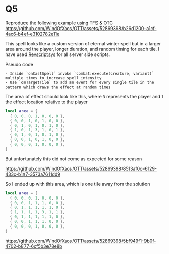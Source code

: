 # Q5
Reproduce the following example using TFS & OTC
https://github.com/WindOfXaos/OTT/assets/52869398/b26d1200-a1cf-4ac6-b4ef-e3102782e11e

This spell looks like a custom version of eternal winter spell but in a larger area around the player, longer duration, and random timing for each tile. I have used [Revscriptsys](https://github.com/otland/forgottenserver/wiki/Revscriptsys) for all server side scripts.

Pseudo code
```
- Inside `onCastSpell` invoke `combat:execute(creature, variant)` multiple times to increase spell intensity
- Use `onTargetTile` to add an event for every single tile in the pattern which draws the effect at random times
```

The area of effect should look like this, where `3` represents the player and `1` the effect location relative to the player
```lua
local area = {
  { 0, 0, 0, 1, 0, 0, 0 },
  { 0, 0, 1, 0, 1, 0, 0 },
  { 0, 1, 0, 1, 0, 1, 0 },
  { 1, 0, 1, 3, 1, 0, 1 },
  { 0, 1, 0, 1, 0, 1, 0 },
  { 0, 0, 1, 0, 1, 0, 0 },
  { 0, 0, 0, 1, 0, 0, 0 },
}
```
But unfortunately this did not come as expected for some reason

https://github.com/WindOfXaos/OTT/assets/52869398/8513af0c-6129-433c-b1a7-3573a7611dd9

So I ended up with this area, which is one tile away from the solution
```lua
local area = {
  { 0, 0, 0, 1, 0, 0, 0 },
  { 0, 0, 1, 1, 1, 0, 0 },
  { 0, 1, 1, 1, 1, 1, 0 },
  { 1, 1, 1, 1, 3, 1, 1 },
  { 0, 1, 1, 1, 1, 1, 0 },
  { 0, 0, 1, 1, 1, 0, 0 },
  { 0, 0, 0, 1, 0, 0, 0 },
}
```

https://github.com/WindOfXaos/OTT/assets/52869398/5bf949f1-9b0f-4702-b877-6cf5b3e78e8b
